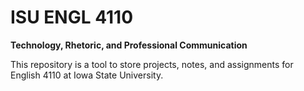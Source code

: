 ISU ENGL 4110
==========
**Technology, Rhetoric, and Professional Communication**

This repository is a tool to store projects, notes, and assignments for English 4110 at Iowa State University.


